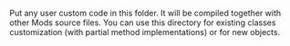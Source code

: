 Put any user custom code in this folder. It will be compiled together with other Mods source files.
You can use this directory for existing classes customization (with partial method implementations) or for new objects.